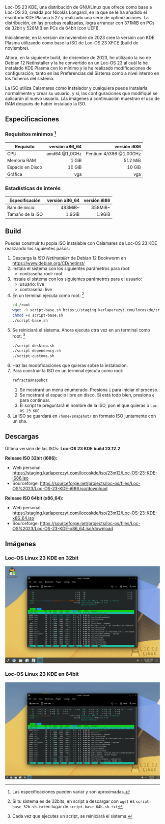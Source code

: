 Loc-OS 23 KDE, una distribución de GNU/Linux que ofrece como base a Loc-OS 23, creada por Nicolás Longardi, en la que se le ha añadido el escritorio KDE Plasma 5.27 y realizado una serie de optimizaciones. La distribución, en las pruebas realizadas, logra arrancar con 371MiB en PCs de 32bit y 526MiB en PCs de 64bit (con UEFI).

Inicialmente, en la versión de noviembre de 2023 cree la versión con KDE Plasma utilizando como base la ISO de Loc-OS 23 XFCE (build de noviembre).

Ahora, en la siguiente build, de diciembre de 2023, he utilizado la iso de Debian 12 NetInstaller y la he convertido en un Loc-OS 23 al cuál le he instalado KDE Plasma con lo mínimo y le he realizado modificaciones de configuración, tanto en las Preferencias del Sistema como a nivel interno en los ficheros del sistema.

La ISO utiliza Calamares como instalador y cualquiera puede instalarla normalmente y crear su usuario, y sí, las configuraciones que modifiqué se aplicarán al nuevo usuario. Lás imágenes a continuación muestran el uso de RAM después de haber instalado la ISO.

## Especificaciones
### Requisitos mínimos [^1]
|Requisito|versión x86_64| versión i686|
|---|---:|---:|
|CPU|amd64 @1,0GHz|Pentium 4/i386 @1,00GHz|
|Memoria RAM|1 GiB|512 MiB|
|Espacio en Disco|10 GiB|10 GiB|
|Gráfica|vga|vga|

[^1]: Las especificaciones pueden variar y son aproximadas.

### Estadísticas de interés
|Especificación|versión x86_64| versión i686|
|---|---:|---:|
|Ram de inicio|483MiB~|358MiB~|
|Tamaño de la ISO|1.9GiB|1.9GiB|


## Build
Puedes construir tu popia ISO instalable con Calamares de Loc-OS 23 KDE realizando los siguientes pasos:

1. Descarga la *ISO NetInstaller* de Debian 12 Bookworm en https://www.debian.org/CD/netinst/
2. Instala el sistema con los siguientes parámetros para root:
    - contraseña root: root
3. Instala el sistema con los siguientes parámetros para el usuario:
    - usuario: live
    - contraseña: live
4. En un terminal ejecuta como root: [^2]
    ```bash
    cd /root
    wget -O script-base.sh https://staging.karlaperezyt.com/locoskde/src/script-base_64b.sh.txt
    chmod +x script-base.sh
    ./script-base.sh
    ```
    [^2]: Si tu sistema es de 32bits, en script a descargar con `wget` es `script-base_32b.sh.txt`en lugar de `script-base_64b.sh.txt`
5. Se reiniciará el sistema. Ahora ejecuta otra vez en un terminal como root: [^3]
    ```bash
    ./script-desktop.sh
    ./script-dependency.sh
    ./script-customs.sh
    ```
    [^3]: Cada vez que ejecutes un script, se reiniciará el sistema.
6. Haz las modoficaciones que quieras sobre la instalación.
7. Para construir la ISO en un terminal ejecuta como root:
    ```bash
    refractasnapshot
    ```
    1. Se mostrará un menú enumerado. Presiona `1` para iniciar el proceso.
    2. Se mostrará el espacio libre en disco. Si está todo bien, presiona `q` para continuar.
    3. El script te preguntará el nombre de la ISO, pon el que quieras o `Loc-OS 23 KDE`
8. La ISO se guardará en `/home/snapshot/` en formato ISO juntamente con un sha.

## Descargas

Última versión de las ISOs: **Loc-OS 23 KDE build 23.12.2**

**Release ISO 32bit (i686):**

- Web personal: https://staging.karlaperezyt.com/locoskde/iso/23m12/Loc-OS-23-KDE-i686.iso
- Sourceforge: https://sourceforge.net/projects/loc-os/files/Loc-OS%2023/Loc-OS-23-KDE-i686.iso/download

**Release ISO 64bit (x86_64):**

- Web personal: https://staging.karlaperezyt.com/locoskde/iso/23m12/Loc-OS-23-KDE-x86_64.iso
- Sourceforge: https://sourceforge.net/projects/loc-os/files/Loc-OS%2023/Loc-OS-23-KDE-x86_64.iso/download

## Imágenes
### Loc-OS Linux 23 KDE en 32bit
![Loc-OS Linux 23 KDE en 32bit](https://raw.githubusercontent.com/KarlaPM101/Loc-OS_Linux_KDE/master/pub/locos_23_kde_32bit.png)

### Loc-OS Linux 23 KDE en 64bit
![Loc-OS Linux 23 KDE en 32bit](https://raw.githubusercontent.com/KarlaPM101/Loc-OS_Linux_KDE/master/pub/locos_23_kde_64bit.png)
